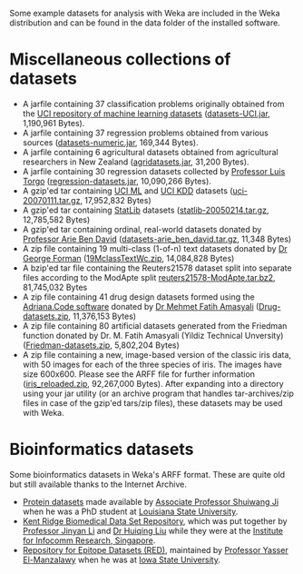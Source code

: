 Some example datasets for analysis with Weka are included in the Weka distribution and can be found in the data folder of the installed software.

# Miscellaneous collections of datasets

* A jarfile containing 37 classification problems originally obtained from the [UCI repository of machine learning datasets](https://www.ics.uci.edu/~mlearn/mlrepository.html) ([datasets-UCI.jar](https://prdownloads.sourceforge.net/weka/datasets-UCI.jar), 1,190,961 Bytes).
* A jarfile containing 37 regression problems obtained from various sources ([datasets-numeric.jar](https://prdownloads.sourceforge.net/weka/datasets-numeric.jar), 169,344 Bytes).
* A jarfile containing 6 agricultural datasets obtained from agricultural researchers in New Zealand ([agridatasets.jar](https://ml.cms.waikato.ac.nz/weka/agridatasets.jar), 31,200 Bytes).
* A jarfile containing 30 regression datasets collected by [Professor Luis Torgo](https://web.cs.dal.ca/~ltorgo/) ([regression-datasets.jar](https://prdownloads.sourceforge.net/weka/regression-datasets.jar), 10,090,266 Bytes).
* A gzip'ed tar containing [UCI ML](https://www.ics.uci.edu/~mlearn/MLRepository.html) and [UCI KDD](https://kdd.ics.uci.edu/) datasets ([uci-20070111.tar.gz](https://prdownloads.sourceforge.net/weka/uci-20070111.tar.gz), 17,952,832  Bytes)
* A gzip'ed tar containing [StatLib](http://lib.stat.cmu.edu/datasets/) datasets ([statlib-20050214.tar.gz](https://prdownloads.sourceforge.net/weka/statlib-20050214.tar.gz), 12,785,582 Bytes)
*  A gzip'ed tar containing ordinal, real-world datasets donated by [Professor Arie Ben David](https://www.hit.ac.il/en/faculty_staff/Arie_Ben_David) ([datasets-arie_ben_david.tar.gz](https://prdownloads.sourceforge.net/weka/datasets-arie_ben_david.tar.gz), 11,348 Bytes)
* A zip file containing 19 multi-class (1-of-n) text datasets donated by [Dr George Forman](https://www.linkedin.com/in/gforman44/) ([19MclassTextWc.zip](https://prdownloads.sourceforge.net/weka/19MclassTextWc.zip?download), 14,084,828 Bytes)
* A bzip'ed tar file containing the Reuters21578 dataset split into separate files according to the ModApte split [reuters21578-ModApte.tar.bz2](https://prdownloads.sourceforge.net/weka/reuters21578-ModApte.tar.bz2?download), 81,745,032 Bytes
* A zip file containing 41 drug design datasets formed using the [Adriana.Code software](https://www.mn-am.com/products/adrianacode) donated by [Dr Mehmet Fatih Amasyali](https://avesis.yildiz.edu.tr/amasyali/) ([Drug-datasets.zip](https://downloads.sourceforge.net/weka/Drug-datasets.zip?use_mirror=internode), 11,376,153 Bytes)
* A zip file containing 80 artificial datasets generated from the Friedman function donated by Dr. M. Fatih Amasyali (Yildiz Technical Unversity) ([Friedman-datasets.zip](https://downloads.sourceforge.net/weka/Friedman-datasets.zip?use_mirror=transact), 5,802,204 Bytes)
* A zip file containing a new, image-based version of the classic iris data, with 50 images for each of the three species of iris. The images have size 600x600. Please see the ARFF file for further information ([iris_reloaded.zip](https://downloads.sourceforge.net/weka/iris_reloaded.zip), 92,267,000 Bytes).
After expanding into a directory using your jar utility (or an archive program that handles tar-archives/zip files in case of the gzip'ed tars/zip files), these datasets may be used with Weka.

# Bioinformatics datasets

Some bioinformatics datasets in Weka's ARFF format. These are quite old but still available thanks to the Internet Archive.

* [Protein datasets](https://web.archive.org/web/20060205183851/http://www.csc.lsu.edu/~ji/compbio/index.htm) made available by [Associate Professor Shuiwang Ji](http://people.tamu.edu/~sji/) when he was a PhD student at [Louisiana State University](https://www.lsu.edu/eng/cse/).
* [Kent Ridge Biomedical Data Set Repository](https://web.archive.org/web/20080207153800/http://research.i2r.a-star.edu.sg/rp/), which was put together by [Professor Jinyan Li](https://www.uts.edu.au/staff/jinyan.li) and [Dr Huiqing Liu](https://www.linkedin.com/in/huiqingliu/) while they were at the [Institute for Infocomm Research, Singapore](https://www.a-star.edu.sg/i2r).
* [Repository for Epitope Datasets (RED)](https://web.archive.org/web/20130828192234/http://ailab.cs.iastate.edu/red/), maintained by [Professor Yasser El-Manzalawy](https://i2rlab.com/) when he was at [Iowa State University](http://www.iastate.edu).

